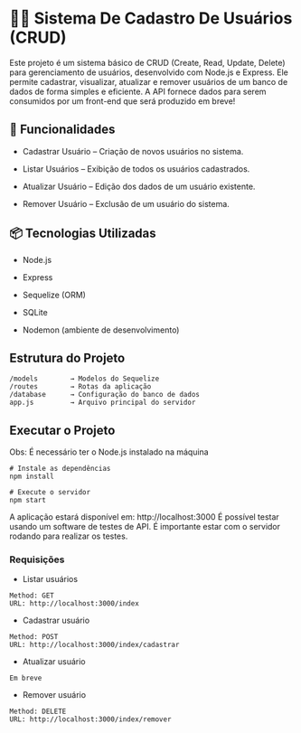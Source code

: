 # 🧑‍💻 Sistema De Cadastro De Usuários (CRUD)

Este projeto é um sistema básico de CRUD (Create, Read, Update, Delete) para gerenciamento de usuários, desenvolvido com Node.js e Express. Ele permite cadastrar, visualizar, atualizar e remover usuários de um banco de dados de forma simples e eficiente. A API fornece dados para serem consumidos por um front-end que será produzido em breve!

## 🔧 Funcionalidades
- Cadastrar Usuário – Criação de novos usuários no sistema.

- Listar Usuários – Exibição de todos os usuários cadastrados.

- Atualizar Usuário – Edição dos dados de um usuário existente.

- Remover Usuário – Exclusão de um usuário do sistema.

## 📦 Tecnologias Utilizadas
- Node.js

- Express

- Sequelize (ORM)

- SQLite

- Nodemon (ambiente de desenvolvimento)

## Estrutura do Projeto
```
/models        → Modelos do Sequelize
/routes        → Rotas da aplicação
/database      → Configuração do banco de dados
app.js         → Arquivo principal do servidor
```

## Executar o Projeto
Obs: É necessário ter o Node.js instalado na máquina

```
# Instale as dependências
npm install

# Execute o servidor
npm start
```

A aplicação estará disponível em: http://localhost:3000
É possível testar usando um software de testes de API.
É importante estar com o servidor rodando para realizar os testes.

### Requisições

- Listar usuários

```
Method: GET
URL: http://localhost:3000/index
```

- Cadastrar usuário

```
Method: POST
URL: http://localhost:3000/index/cadastrar
```

- Atualizar usuário

```
Em breve
```

- Remover usuário

```
Method: DELETE
URL: http://localhost:3000/index/remover
```
